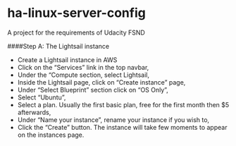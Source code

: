 # ha-linux-server-config
A project for the requirements of Udacity FSND

####Step A: The Lightsail instance
* Create a Lightsail instance in AWS
* Click on the “Services” link in the top navbar,
* Under the “Compute section, select Lightsail,
* Inside the Lightsail page, click on “Create instance” page,
* Under “Select Blueprint” section click on “OS Only”,
* Select “Ubuntu”,
* Select a plan. Usually the first basic plan, free for the first month then $5 afterwards,
* Under “Name your instance”, rename your instance if you wish to,
* Click the “Create” button. The instance will take few moments to appear on the instances page.

